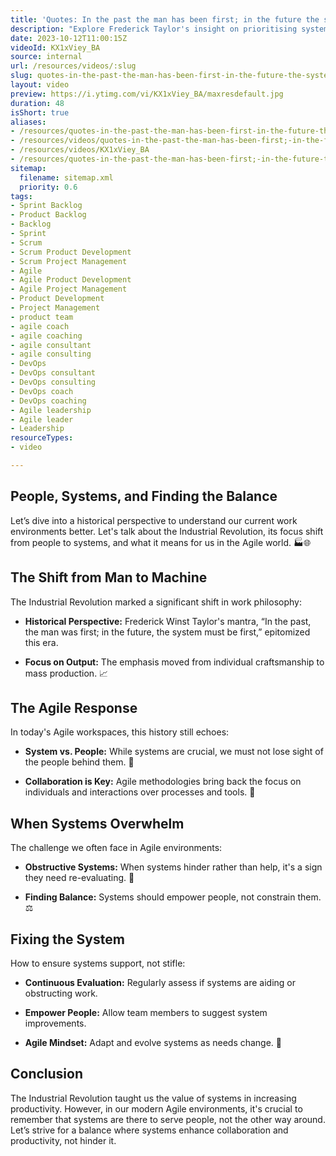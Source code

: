 ```yaml
---
title: 'Quotes: In the past the man has been first; in the future the system must be first. Frederick Winslow Taylor'
description: "Explore Frederick Taylor's insight on prioritising systems over individuals in management. Join Martin Hinshelwood as he unpacks this shift in thinking. #shorts"
date: 2023-10-12T11:00:15Z
videoId: KX1xViey_BA
source: internal
url: /resources/videos/:slug
slug: quotes-in-the-past-the-man-has-been-first-in-the-future-the-system-must-be-first-frederick-winslow-taylor
layout: video
preview: https://i.ytimg.com/vi/KX1xViey_BA/maxresdefault.jpg
duration: 48
isShort: true
aliases:
- /resources/quotes-in-the-past-the-man-has-been-first-in-the-future-the-system-must-be-first-frederick-winslow-taylor
- /resources/videos/quotes-in-the-past-the-man-has-been-first;-in-the-future-the-system-must-be-first-frederick-taylor
- /resources/videos/KX1xViey_BA
- /resources/quotes-in-the-past-the-man-has-been-first;-in-the-future-the-system-must-be-first-frederick-taylor
sitemap:
  filename: sitemap.xml
  priority: 0.6
tags:
- Sprint Backlog
- Product Backlog
- Backlog
- Sprint
- Scrum
- Scrum Product Development
- Scrum Project Management
- Agile
- Agile Product Development
- Agile Project Management
- Product Development
- Project Management
- product team
- agile coach
- agile coaching
- agile consultant
- agile consulting
- DevOps
- DevOps consultant
- DevOps consulting
- DevOps coach
- DevOps coaching
- Agile leadership
- Agile leader
- Leadership
resourceTypes:
- video

---
```

## People, Systems, and Finding the Balance 

Let’s dive into a historical perspective to understand our current work environments better. Let's talk about the Industrial Revolution, its focus shift from people to systems, and what it means for us in the Agile world. 🏭🌐 

## The Shift from Man to Machine  

The Industrial Revolution marked a significant shift in work philosophy: 

- **Historical Perspective:** Frederick Winst Taylor's mantra, “In the past, the man was first; in the future, the system must be first,” epitomized this era. 

- **Focus on Output:** The emphasis moved from individual craftsmanship to mass production. 📈 

## The Agile Response 

In today's Agile workspaces, this history still echoes: 

- **System vs. People:** While systems are crucial, we must not lose sight of the people behind them. 👥 

- **Collaboration is Key:** Agile methodologies bring back the focus on individuals and interactions over processes and tools. 🤝 

## When Systems Overwhelm  

The challenge we often face in Agile environments: 

- **Obstructive Systems:** When systems hinder rather than help, it's a sign they need re-evaluating. 🔧 

- **Finding Balance:** Systems should empower people, not constrain them. ⚖️ 

## Fixing the System  

How to ensure systems support, not stifle: 

- **Continuous Evaluation:** Regularly assess if systems are aiding or obstructing work. 

- **Empower People:** Allow team members to suggest system improvements. 

- **Agile Mindset:** Adapt and evolve systems as needs change. 🔄 

## **Conclusion**  

The Industrial Revolution taught us the value of systems in increasing productivity. However, in our modern Agile environments, it's crucial to remember that systems are there to serve people, not the other way around. Let’s strive for a balance where systems enhance collaboration and productivity, not hinder it.

